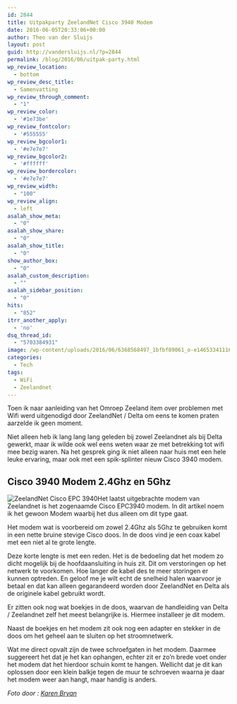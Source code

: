 ```yaml
---
id: 2844
title: Uitpakparty ZeelandNet Cisco 3940 Modem
date: 2016-06-05T20:33:06+00:00
author: Theo van der Sluijs
layout: post
guid: http://vandersluijs.nl/?p=2844
permalink: /blog/2016/06/uitpak-party.html
wp_review_location:
  - bottom
wp_review_desc_title:
  - Samenvatting
wp_review_through_comment:
  - "1"
wp_review_color:
  - '#1e73be'
wp_review_fontcolor:
  - '#555555'
wp_review_bgcolor1:
  - '#e7e7e7'
wp_review_bgcolor2:
  - '#ffffff'
wp_review_bordercolor:
  - '#e7e7e7'
wp_review_width:
  - "100"
wp_review_align:
  - left
asalah_show_meta:
  - "0"
asalah_show_share:
  - "0"
asalah_show_title:
  - "0"
show_author_box:
  - "0"
asalah_custom_description:
  - ""
asalah_sidebar_position:
  - "0"
hits:
  - "852"
itrr_another_apply:
  - 'no'
dsq_thread_id:
  - "5703384931"
image: /wp-content/uploads/2016/06/6368568497_1bfbf89061_o-e1465334111675-825x510.jpg
categories:
  - Tech
tags:
  - WiFi
  - Zeelandnet
---
```

Toen ik naar aanleiding van het Omroep Zeeland item over problemen met Wifi werd uitgenodigd door ZeelandNet / Delta om eens te komen praten aarzelde ik geen moment.

Niet alleen heb ik lang lang lang geleden bij zowel Zeelandnet als bij Delta gewerkt, maar ik wilde ook wel eens weten waar ze met betrekking tot wifi mee bezig waren. Na het gesprek ging ik niet alleen naar huis met een hele leuke ervaring, maar ook met een spik-splinter nieuw Cisco 3940 modem.<!--more-->

## Cisco 3940 Modem 2.4Ghz en 5Ghz

<img class="size-medium wp-image-2859 alignleft" src="/images/2016/06/Zeelandnet_Cisco_EPC3940-300x289.jpg" alt="ZeelandNet Cisco EPC 3940" width="300" height="289" srcset="/images/2016/06/Zeelandnet_Cisco_EPC3940-300x289.jpg 300w, /images/2016/06/Zeelandnet_Cisco_EPC3940-416x400.jpg 416w, /images/2016/06/Zeelandnet_Cisco_EPC3940.jpg 550w" sizes="(max-width: 300px) 100vw, 300px" />Het laatst uitgebrachte modem van Zeelandnet is het zogenaamde Cisco EPC3940 modem. In dit artikel noem ik het gewoon Modem waarbij het dus alleen om dit type gaat.

Het modem wat is voorbereid om zowel 2.4Ghz als 5Ghz te gebruiken komt in een nette bruine stevige Cisco doos. In de doos vind je een coax kabel met een niet al te grote lengte.

Deze korte lengte is met een reden. Het is de bedoeling dat het modem zo dicht mogelijk bij de hoofdaansluiting in huis zit. Dit om verstoringen op het netwerk te voorkomen. Hoe langer de kabel des te meer storingen er kunnen optreden. En geloof me je wilt echt de snelheid halen waarvoor je betaal en dat kan alleen gegarandeerd worden door ZeelandNet en Delta als de originele kabel gebruikt wordt.

Er zitten ook nog wat boekjes in de doos, waarvan de handleiding van Delta / Zeelandnet zelf het meest belangrijke is. Hiermee installeer je dit modem.

Naast de boekjes en het modem zit ook nog een adapter en stekker in de doos om het geheel aan te sluiten op het stroomnetwerk.

Wat me direct opvalt zijn de twee schroefgaten in het modem. Daarmee suggereert het dat je het kan ophangen, echter zit er zo&#8217;n brede voet onder het modem dat het hierdoor schuin komt te hangen. Wellicht dat je dit kan oplossen door een klein balkje tegen de muur te schroeven waarna je daar het modem weer aan hangt, maar handig is anders.


_Foto door : <a class="owner-name truncate" title="Go to Karen Bryan's photostream" href="https://www.flickr.com/photos/europealacarte/" data-track="attributionNameClick" data-rapid_p="48">Karen Bryan_